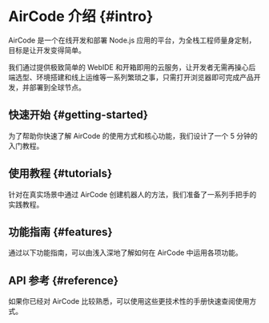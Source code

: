 # AirCode 介绍 {#intro}

AirCode 是一个在线开发和部署 Node.js 应用的平台，为全栈工程师量身定制，目标是让开发变得简单。

我们通过提供极致简单的 WebIDE 和开箱即用的云服务，让开发者无需再操心后端选型、环境搭建和线上运维等一系列繁琐之事，只需打开浏览器即可完成产品开发，并部署到全球节点。

## 快速开始 {#getting-started}

为了帮助你快速了解 AirCode 的使用方式和核心功能，我们设计了一个 5 分钟的入门教程。

<ListBoxContainer>
<ListBox
  title="快速上手"
  link="/getting-started/"
  description="只用 5 分钟，开发并发布一个 Hello World 线上后端接口，快速认识云函数"
  single
/>
</ListBoxContainer>

## 使用教程 {#tutorials}

针对在真实场景中通过 AirCode 创建机器人的方法，我们准备了一系列手把手的实践教程。

<ListBoxContainer>
<ListBox
  title="开发钉钉 ChatGPT 机器人"
  link="https://aircode.cool/xspb3by9fs"
  description="将钉钉接入 ChatGPT，支持在单聊和群聊中和 ChatGPT 对话"
  open-in-new-tab
/>
<ListBox
  title="开发飞书 ChatGPT 机器人"
  link="https://aircode.cool/q4y1msdim4"
  description="开发一个飞书机器人，不仅可以对话聊天，还可以接入 ChatGPT，变为一个智能助理"
  open-in-new-tab
/>
<ListBox
  title="将 Siri 接入 ChatGPT"
  link="https://aircode.cool/828668wg5a"
  description="将 Siri 接入 ChatGPT，直接语音唤醒，并且支持连续对话"
  open-in-new-tab
/>
</ListBoxContainer>

## 功能指南 {#features}

通过以下功能指南，可以由浅入深地了解如何在 AirCode 中运用各项功能。

<ListBoxContainer>
<ListBox
  title="云函数"
  link="/guide/functions/"
  description="使用 Node.js 编写代码，在线测试并极速发布为线上接口"
/>
<ListBox
  title="数据库"
  link="/guide/database/"
  description="直接在云函数中调用接口，完成增删改查或更高级的数据操作"
/>
<ListBox
  title="文件存储"
  link="/guide/files/"
  description="上传、下载、删除文件，都只需要一行代码，还有自带的 CDN 加速功能"
/>
<!-- <ListBox
  title="应用管理"
  link="/guide/apps/manage"
  description="了解如何创建、管理、转移或删除一个 AirCode 应用"
/>
<ListBox
  title="账号管理"
  link="/guide/accounts/create"
  description="管理你在 AirCode 的登录方式，并针对个人账号内容进行设置"
/> -->
<ListBox
  title="资源限制"
  link="/about/limits"
  description="查看不同套餐情况下资源数限制，以及如何更改或提高限额"
/>
</ListBoxContainer>

## API 参考 {#reference}

如果你已经对 AirCode 比较熟悉，可以使用这些更技术性的手册快速查阅使用方式。

<ListBoxContainer>
<ListBox
  link="/reference/server/functions-runtime"
  title="云函数运行时"
  description="关于云函数 Node.js 版本、超时时间、环境变量、自动扩缩容、冷启动等的说明"
/>
<ListBox
  link="/reference/server/functions-api"
  title="云函数 API"
  description="关于函数模板、params 及 context 的定义"
/>
<ListBox
  title="数据库 API"
  link="/reference/server/database-api"
  description="关于 aircode.db 的所有接口定义"
/>
<ListBox
  title="文件存储 API"
  link="/reference/server/files-api"
  description="关于 aircode.files 的所有接口定义"
/>
<!-- <ListBox
  title="错误索引"
  link="/errors/"
  description="AirCode 中所有平台错误和服务错误码的索引，快速找到错误原因和解决方案"
/> -->
</ListBoxContainer>

<!-- ## 最佳实践 -->
